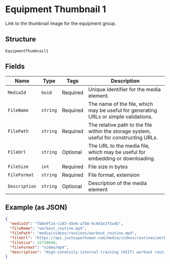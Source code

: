 
# Equipment Thumbnail 1

Link to the thumbnail image for the equipment group.

## Structure

`EquipmentThumbnail1`

## Fields

| Name | Type | Tags | Description |
|  --- | --- | --- | --- |
| `MediaId` | `Guid` | Required | Unique identifier for the media element. |
| `FileName` | `string` | Required | The name of the file, which may be useful for generating URLs or simple validations. |
| `FilePath` | `string` | Required | The relative path to the file within the storage system, useful for constructing URLs. |
| `FileUrl` | `string` | Optional | The URL to the media file, which may be useful for embedding or downloading. |
| `FileSize` | `int` | Required | File size in bytes |
| `FileFormat` | `string` | Required | File format, extension |
| `Description` | `string` | Optional | Description of the media element |

## Example (as JSON)

```json
{
  "mediaId": "7b8e9f2a-c1d3-45e6-a7b8-9c0d1e2f3a4b",
  "fileName": "workout_routine.mp4",
  "filePath": "media/videos/routines/workout_routine.mp4",
  "fileUrl": "https://api.justsuperhuman.com/media/videos/routines/workout_routine.mp4",
  "fileSize": 15728640,
  "fileFormat": "video/mp4",
  "description": "High-intensity interval training (HIIT) workout routine for beginners"
}
```

